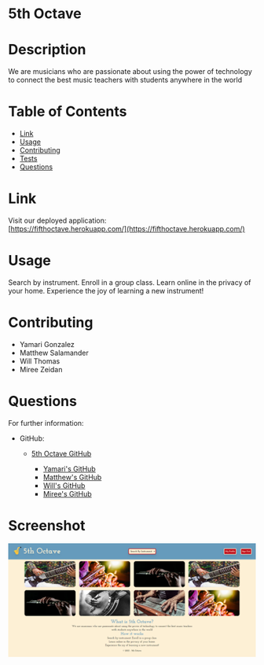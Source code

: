 # 5th Octave

# Description

We are musicians who are passionate about using the power of technology to connect the best music teachers with students anywhere in the world

# Table of Contents

- [Link](#link)
- [Usage](#usage)
- [Contributing](#contributing)
- [Tests](#tests)
- [Questions](#questions)

# Link

Visit our deployed application:    
[https://fifthoctave.herokuapp.com/](https://fifthoctave.herokuapp.com/)

# Usage

Search by instrument. Enroll in a group class. Learn online in the privacy of your home. Experience the joy of learning a new instrument!

# Contributing

- Yamari Gonzalez   
- Matthew Salamander
- Will Thomas
- Miree Zeidan

# Questions

For further information:

- GitHub:

  - [5th Octave GitHub](https://github.com/5thOctave)

    - [Yamari's GitHub](https://github.com/yamari93)
    - [Matthew's GitHub](https://github.com/Salamanderspeak)
    - [Will's GitHub](https://github.com/WilliamGeorgeThomas)
    - [Miree's GitHub](https://github.com/mireezeidan)

# Screenshot

![screenshot of 5th Octave homepage](/client/public/images/screenshot.png)

